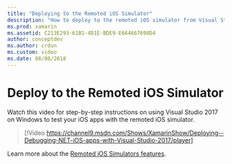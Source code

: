 ```yaml
---
title: "Deploying to the Remoted iOS Simulator"
description: "How to deploy to the remoted iOS simulator from Visual Studio 2017 on Windows."
ms.prod: xamarin
ms.assetid: C213E293-61B1-4D1E-BDE9-E664667698D4
author: conceptdev
ms.author: crdun
ms.custom: video
ms.date: 08/08/2018
---
```

# Deploy to the Remoted iOS Simulator

Watch this video for step-by-step instructions on using Visual Studio 2017 on Windows to test your iOS apps with the remoted iOS simulator.

> [!Video https://channel9.msdn.com/Shows/XamarinShow/Deploying--Debugging-NET-iOS-apps-with-Visual-Studio-2017/player]

Learn more about the [Remoted iOS Simulators features](index.md).
